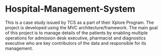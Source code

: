 # Hospital-Management-System
This is a case study issued by TCS as a part of their Xplore Program. The project is developed using the MVC architecture/framework. The main goal of this project is to manage details of the patients by enabling multiple operations for admission desk executive, pharmacist and diagnostics executive who are key contributors of the data and responsible for its management.

